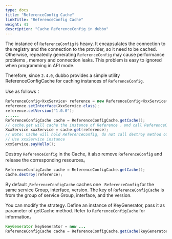 ```yaml
---
type: docs
title: "ReferenceConfig Cache"
linkTitle: "ReferenceConfig Cache"
weight: 41
description: "Cache ReferenceConfig in dubbo"
---
```


The instance of `ReferenceConfig` is heavy. It encapsulates the connection to the registry and the connection to the provider, so it need to be cached. Otherwise, repeatedly generating `ReferenceConfig` may cause performance problems , memory and connection leaks. This problem is easy to ignored when programming in API mode.

Therefore, since `2.4.0`, dubbo provides a simple utility ReferenceConfigCache for caching instances of `ReferenceConfig`.


Use as follows：

```java
ReferenceConfig<XxxService> reference = new ReferenceConfig<XxxService>();
reference.setInterface(XxxService.class);
reference.setVersion("1.0.0");
......
ReferenceConfigCache cache = ReferenceConfigCache.getCache();
// cache.get will cache the instance of Reference ，and call ReferenceConfig.get method to start ReferenceConfig
XxxService xxxService = cache.get(reference);
// Note: Cache will hold ReferenceConfig, do not call destroy method of ReferenceConfig outside. If you do this, it will invalidate ReferenceConfig in Cache!
// Use xxxService instance
xxxService.sayHello();
```

Destroy `ReferenceConfig` in the Cache, it also remove `ReferenceConfig` and release the corresponding resources。

```java
ReferenceConfigCache cache = ReferenceConfigCache.getCache();
cache.destroy(reference);
```

By default ,`ReferenceConfigCache` caches one ` ReferenceConfig` for the same service Group, interface, version. The key of `ReferenceConfigCache` is from the group of service Group, interface, and the version. 

You can modify the strategy. Define an instance of KeyGenerator, pass it as parameter of getCache method. Refer to `ReferenceConfigCache` for information。

```java
KeyGenerator keyGenerator = new ...
ReferenceConfigCache cache = ReferenceConfigCache.getCache(keyGenerator );
```

